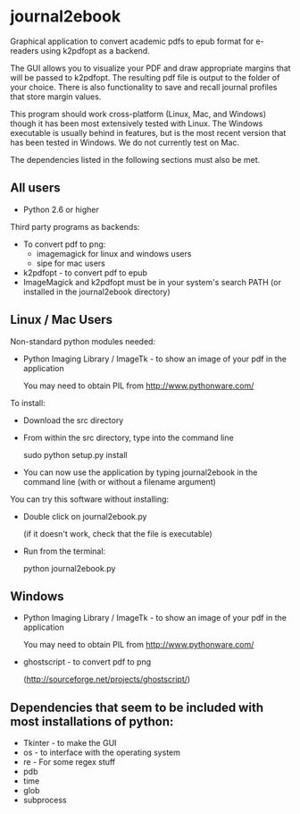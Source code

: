journal2ebook
=============

Graphical application to convert academic pdfs to epub format for
e-readers using k2pdfopt as a backend.

The GUI allows you to visualize your PDF and draw appropriate margins
that will be passed to k2pdfopt. The resulting pdf file is output to
the folder of your choice. There is also functionality to save and
recall journal profiles that store margin values.

This program should work cross-platform (Linux, Mac, and Windows) though it has been most extensively tested with Linux. The Windows executable is usually behind in features, but is the most recent version that has been tested in Windows. We do not currently test on Mac.

The dependencies listed in the following sections must also be met.

All users
---------
* Python 2.6 or higher

Third party programs as backends:

* To convert pdf to png:
  * imagemagick for linux and windows users
  * sipe for mac users
* k2pdfopt - to convert pdf to epub
* ImageMagick and k2pdfopt must be in your system's search PATH (or installed in the journal2ebook directory)


Linux / Mac Users
-----------------
Non-standard python modules needed:

* Python Imaging Library / ImageTk - to show an image of your pdf in
the application

  You may need to obtain PIL from http://www.pythonware.com/

To install:

* Download the src directory

* From within the src directory, type into the command line

  sudo python setup.py install

* You can now use the application by typing journal2ebook in the command line (with or without a filename argument) 

You can try this software without installing:

* Double click on journal2ebook.py 

  (if it doesn't work, check that the file is executable)

* Run from the terminal: 

  python journal2ebook.py


Windows
-------
* Python Imaging Library / ImageTk - to show an image of your pdf in
the application

  You may need to obtain PIL from http://www.pythonware.com/

* ghostscript - to convert pdf to png

  (http://sourceforge.net/projects/ghostscript/)


Dependencies that seem to be included with most installations of python:
------------------------------------------------------------------------

* Tkinter - to make the GUI
* os - to interface with the operating system
* re - For some regex stuff
* pdb
* time
* glob
* subprocess
  

